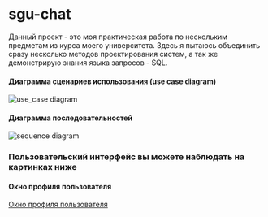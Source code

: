 # sgu-chat
Данный проект - это моя практическая работа по нескольким предметам из курса моего университета. Здесь я пытаюсь объединить сразу несколько методов проектирования систем, а так же демонстрирую знания языка запросов - SQL.  
#### Диаграмма сценариев использования (use case diagram)
![use_case diagram](http://www.plantuml.com/plantuml/proxy?src=https://raw.githubusercontent.com/meteorizm/sgu-chat/master/UML/usecase.puml)
#### Диаграмма последовательностей
![sequence diagram](http://www.plantuml.com/plantuml/proxy?src=https://raw.githubusercontent.com/meteorizm/sgu-chat/master/UML/sequence.puml)

### Пользовательский интерфейс вы можете наблюдать на картинках ниже
#### Окно профиля пользователя
[Окно профиля пользователя](.github/screensUI/profile.png)